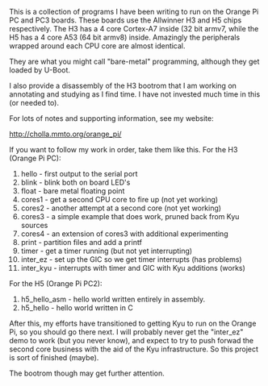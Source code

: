 This is a collection of programs I have been writing to run on
the Orange Pi PC and PC3 boards.
These boards use the Allwinner H3 and H5 chips respectively.
The H3 has a 4 core Cortex-A7 inside (32 bit armv7,
while the H5 has a 4 core A53 (64 bit armv8) inside.
Amazingly the peripherals wrapped around each CPU core are
almost identical.

They are what you might call "bare-metal"
programming, although they get loaded by U-Boot.

I also provide a disassembly of the H3 bootrom that I am working
on annotating and studying as I find time.
I have not invested much time in this (or needed to).

For lots of notes and supporting information, see my website:

http://cholla.mmto.org/orange_pi/

If you want to follow my work in order, take them like this.
For the H3 (Orange Pi PC):

1. hello - first output to the serial port
2. blink - blink both on board LED's
2. float - bare metal floating point
3. cores1 - get a second CPU core to fire up (not yet working)
3. cores2 - another attempt at a second core (not yet working)
3. cores3 - a simple example that does work, pruned back from Kyu sources
3. cores4 - an extension of cores3 with additional experimenting
4. print - partition files and add a printf
5. timer - get a timer running (but not yet interrupting)
6. inter_ez - set up the GIC so we get timer interrupts (has problems)
7. inter_kyu - interrupts with timer and GIC with Kyu additions (works)

For the H5 (Orange Pi PC2):

1. h5_hello_asm - hello world written entirely in assembly.
2. h5_hello - hello world written in C

After this, my efforts have transitioned to getting Kyu to run on
the Orange Pi, so you should go there next.  I will probably never
get the "inter_ez" demo to work (but you never know), and expect to
try to push forwad the second core business with the aid of the Kyu
infrastructure.  So this project is sort of finished (maybe).

The bootrom though may get further attention.
